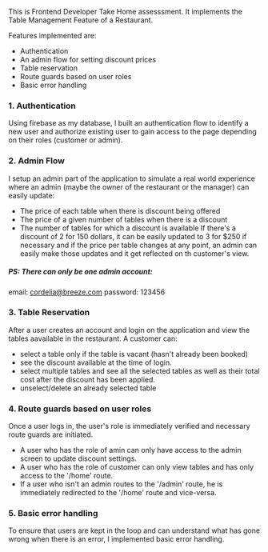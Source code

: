 This is Frontend Developer Take Home assesssment.
It implements the Table Management Feature of a Restaurant.

Features implemented are:

- Authentication
- An admin flow for setting discount prices
- Table reservation
- Route guards based on user roles
- Basic error handling

### 1. Authentication

Using firebase as my database, I built an authentication flow to identify a new user and authorize existing user to gain access to the page depending on their roles (customer or admin).

### 2. Admin Flow

I setup an admin part of the application to simulate a real world experience where an admin (maybe the owner of the restaurant or the manager) can easily update:

- The price of each table when there is discount being offered
- The price of a given number of tables when there is a discount
- The number of tables for which a discount is available
  If there's a discount of 2 for 150 dollars, it can be easily updated to 3 for $250 if necessary and if the price per table changes at any point, an admin can easily make those updates and it get reflected on th customer's view.

##### PS: There can only be one admin account:

email: cordelia@breeze.com
password: 123456

### 3. Table Reservation

After a user creates an account and login on the application and view the tables aavailable in the restaurant.
A customer can:

- select a table only if the table is vacant (hasn't already been booked)
- see the discount available at the time of login.
- select multiple tables and see all the selected tables as well as their total cost after the discount has been applied.
- unselect/delete an already selected table

### 4. Route guards based on user roles

Once a user logs in, the user's role is immediately verified and necessary route guards are initiated.
- A user who has the role of amin can only have access to the admin screen to update discount settings.
- A user who has the role of customer can only view tables and has only access to the '/home' route.
- If a user who isn't an admin routes to the '/admin' route, he is immediately redirected to the '/home' route and vice-versa.

### 5. Basic error handling
To ensure that users are kept in the loop and can understand what has gone wrong when there is an error, I implemented basic error handling.
